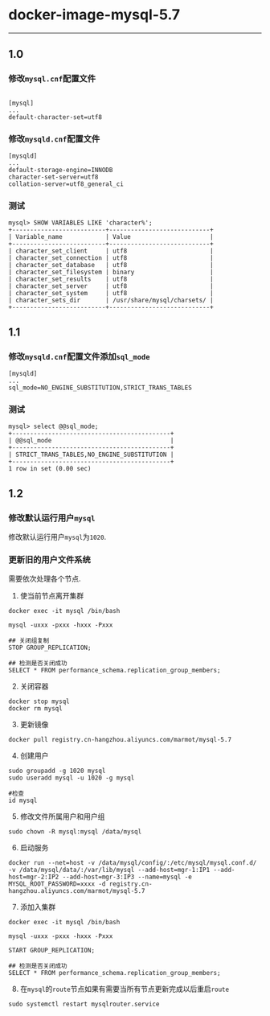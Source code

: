 # docker-image-mysql-5.7

---

## 1.0

### 修改`mysql.cnf`配置文件

```shell

[mysql]
...
default-character-set=utf8

```

### 修改`mysqld.cnf`配置文件

```
[mysqld]
...
default-storage-engine=INNODB
character-set-server=utf8
collation-server=utf8_general_ci
```

### 测试

```shell
mysql> SHOW VARIABLES LIKE 'character%';
+--------------------------+----------------------------+
| Variable_name            | Value                      |
+--------------------------+----------------------------+
| character_set_client     | utf8                       |
| character_set_connection | utf8                       |
| character_set_database   | utf8                       |
| character_set_filesystem | binary                     |
| character_set_results    | utf8                       |
| character_set_server     | utf8                       |
| character_set_system     | utf8                       |
| character_sets_dir       | /usr/share/mysql/charsets/ |
+--------------------------+----------------------------+
```

## 1.1 

### 修改`mysqld.cnf`配置文件添加`sql_mode`

```
[mysqld]
...
sql_mode=NO_ENGINE_SUBSTITUTION,STRICT_TRANS_TABLES
```

### 测试

```
mysql> select @@sql_mode;
+--------------------------------------------+
| @@sql_mode                                 |
+--------------------------------------------+
| STRICT_TRANS_TABLES,NO_ENGINE_SUBSTITUTION |
+--------------------------------------------+
1 row in set (0.00 sec)
```

## 1.2

### 修改默认运行用户`mysql`

修改默认运行用户`mysql`为`1020`.

### 更新旧的用户文件系统

需要依次处理各个节点.

1. 使当前节点离开集群

```
docker exec -it mysql /bin/bash

mysql -uxxx -pxxx -hxxx -Pxxx

## 关闭组复制
STOP GROUP_REPLICATION;

## 检测是否关闭成功
SELECT * FROM performance_schema.replication_group_members;
```

2. 关闭容器

```
docker stop mysql
docker rm mysql
```

3. 更新镜像

```
docker pull registry.cn-hangzhou.aliyuncs.com/marmot/mysql-5.7
```

4. 创建用户

```
sudo groupadd -g 1020 mysql
sudo useradd mysql -u 1020 -g mysql

#检查
id mysql
```

5. 修改文件所属用户和用户组

```
sudo chown -R mysql:mysql /data/mysql
```

6. 启动服务

```
docker run --net=host -v /data/mysql/config/:/etc/mysql/mysql.conf.d/ -v /data/mysql/data/:/var/lib/mysql --add-host=mgr-1:IP1 --add-host=mgr-2:IP2 --add-host=mgr-3:IP3 --name=mysql -e MYSQL_ROOT_PASSWORD=xxxx -d registry.cn-hangzhou.aliyuncs.com/marmot/mysql-5.7
```

7. 添加入集群

```
docker exec -it mysql /bin/bash

mysql -uxxx -pxxx -hxxx -Pxxx

START GROUP_REPLICATION;

## 检测是否关闭成功
SELECT * FROM performance_schema.replication_group_members;
```

8. 在`mysql`的`route`节点如果有需要当所有节点更新完成以后重启`route`

```
sudo systemctl restart mysqlrouter.service
```